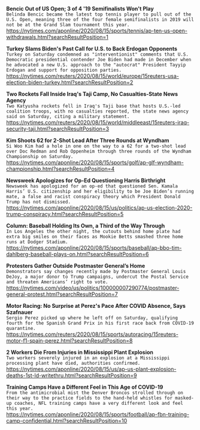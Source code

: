 **Bencic Out of US Open; 3 of 4 '19 Semifinalists Won't Play**\
`Belinda Bencic became the latest top tennis player to pull out of the U.S. Open, meaning three of the four female semifinalists in 2019 will not be at the Grand Slam tournament this year.`\
https://nytimes.com/aponline/2020/08/15/sports/tennis/ap-ten-us-open-withdrawals.html?searchResultPosition=1

**Turkey Slams Biden's Past Call for U.S. to Back Erdogan Opponents**\
`Turkey on Saturday condemned as "interventionist" comments that U.S. Democratic presidential contender Joe Biden had made in December when he advocated a new U.S. approach to the "autocrat" President Tayyip Erdogan and support for opposition parties.`\
https://nytimes.com/reuters/2020/08/15/world/europe/15reuters-usa-election-biden-turkey.html?searchResultPosition=2

**Two Rockets Fall Inside Iraq's Taji Camp, No Casualties-State News Agency**\
`Two Katyusha rockets fell in Iraq's Taji base that hosts U.S.-led coalition troops, with no casualties reported, the state news agency said on Saturday, citing a military statement.`\
https://nytimes.com/reuters/2020/08/15/world/middleeast/15reuters-iraq-security-taji.html?searchResultPosition=3

**Kim Shoots 62 for 2-Shot Lead After Three Rounds at Wyndham**\
`Si Woo Kim had a hole in one on the way to a 62 for a two-shot lead over Doc Redman and Rob Oppenheim through three rounds of the Wyndham Championship on Saturday.`\
https://nytimes.com/aponline/2020/08/15/sports/golf/ap-glf-wyndham-championship.html?searchResultPosition=4

**Newsweek Apologizes for Op-Ed Questioning Harris Birthright**\
`Newsweek has apologized for an op-ed that questioned Sen. Kamala Harris’ U.S. citizenship and her eligibility to be Joe Biden’s running mate, a false and racist conspiracy theory which President Donald Trump has not dismissed.`\
https://nytimes.com/aponline/2020/08/15/us/politics/ap-us-election-2020-trump-conspiracy.html?searchResultPosition=5

**Column: Baseball Holding Its Own, a Third of the Way Through**\
`In Los Angeles the other night, the cutouts behind home plate had extra big smiles on their faces as Mookie Betts smashed three home runs at Dodger Stadium.`\
https://nytimes.com/aponline/2020/08/15/sports/baseball/ap-bbo-tim-dahlberg-baseball-plays-on.html?searchResultPosition=6

**Protesters Gather Outside Postmaster General’s Home**\
`Demonstrators say changes recently made by Postmaster General Louis DeJoy, a major donor to Trump campaigns, undercut the Postal Service and threaten Americans’ right to vote.`\
https://nytimes.com/video/us/politics/100000007290774/postmaster-general-protest.html?searchResultPosition=7

**Motor Racing: No Surprise at Perez's Pace After COVID Absence, Says Szafnauer**\
`Sergio Perez picked up where he left off on Saturday, qualifying fourth for the Spanish Grand Prix in his first race back from COVID-19 quarantine.`\
https://nytimes.com/reuters/2020/08/15/sports/autoracing/15reuters-motor-f1-spain-perez.html?searchResultPosition=8

**2 Workers Die From Injuries in Mississippi Plant Explosion**\
`Two workers severely injured in an explosion at a Mississippi processing plant have died, authorities confirmed.`\
https://nytimes.com/aponline/2020/08/15/us/ap-us-plant-explosion-deaths-1st-ld-writethru.html?searchResultPosition=9

**Training Camps Have a Different Feel in This Age of COVID-19**\
`From the antimicrobial mist the Denver Broncos strolled through on their way to the practice fields to the hand-held whistles for masked-up coaches, NFL training camps have a very different look and feel this year.`\
https://nytimes.com/aponline/2020/08/15/sports/football/ap-fbn-training-camp-confidential.html?searchResultPosition=10

